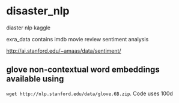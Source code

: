 # disaster_nlp
diaster nlp kaggle

exra_data contains imdb movie review sentiment analysis

http://ai.stanford.edu/~amaas/data/sentiment/



## glove non-contextual word embeddings available using

`wget http://nlp.stanford.edu/data/glove.6B.zip`.
Code uses 100d 



